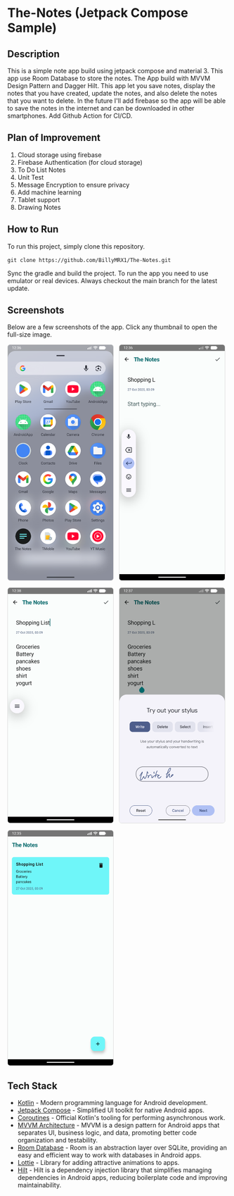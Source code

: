 # The-Notes (Jetpack Compose Sample)

## Description

This is a simple note app build using jetpack compose and material 3. This app use Room Database to store the notes. The App build with MVVM Design Pattern and Dagger Hilt. This app let you save notes, display the notes that you have created, update the notes, and also delete the notes that you want to delete. In the future I'll add firebase so the app will be able to save the notes in the internet and can be downloaded in other smartphones. Add Github Action for CI/CD.

## Plan of Improvement

1. Cloud storage using firebase
2. Firebase Authentication (for cloud storage)
3. To Do List Notes
4. Unit Test
5. Message Encryption to ensure privacy
6. Add machine learning
7. Tablet support
8. Drawing  Notes

## How to Run
To run this project, simply clone this repository.

```
git clone https://github.com/BillyMRX1/The-Notes.git
```

Sync the gradle and build the project.
To run the app you need to use emulator or real devices.
Always checkout the main branch for the latest update.

## Screenshots

Below are a few screenshots of the app. Click any thumbnail to open the full-size image.

<div style="display:flex;flex-wrap:wrap;gap:12px;">
	<a href=".images/1.png"><img src=".images/1.png" alt="Screenshot 1" style="width:240px;max-width:100%;height:auto;border:1px solid #ddd;border-radius:6px"/></a>
	<a href=".images/2.png"><img src=".images/2.png" alt="Screenshot 2" style="width:240px;max-width:100%;height:auto;border:1px solid #ddd;border-radius:6px"/></a>
	<a href=".images/3.png"><img src=".images/3.png" alt="Screenshot 3" style="width:240px;max-width:100%;height:auto;border:1px solid #ddd;border-radius:6px"/></a>
	<a href=".images/4.png"><img src=".images/4.png" alt="Screenshot 4" style="width:240px;max-width:100%;height:auto;border:1px solid #ddd;border-radius:6px"/></a>
	<a href=".images/5.png"><img src=".images/5.png" alt="Screenshot 5" style="width:240px;max-width:100%;height:auto;border:1px solid #ddd;border-radius:6px"/></a>
</div>



## Tech Stack
- [Kotlin](https://kotlinlang.org/) - Modern programming language for Android development.
- [Jetpack Compose](https://developer.android.com/jetpack/compose) - Simplified UI toolkit for native Android apps.
- [Coroutines](https://kotlinlang.org/docs/reference/coroutines-overview.html) - Official Kotlin's tooling for performing asynchronous work.
- [MVVM Architecture](https://developer.android.com/jetpack/guide) - MVVM is a design pattern for Android apps that separates UI, business logic, and data, promoting better code organization and testability.
- [Room Database](https://developer.android.com/jetpack/androidx/releases/room) - Room is an abstraction layer over SQLite, providing an easy and efficient way to work with databases in Android apps.
- [Lottie](https://airbnb.design/lottie/) - Library for adding attractive animations to apps.
- [Hilt](https://developer.android.com/jetpack/androidx/releases/hilt?hl=id) - Hilt is a dependency injection library that simplifies managing dependencies in Android apps, reducing boilerplate code and improving maintainability.

